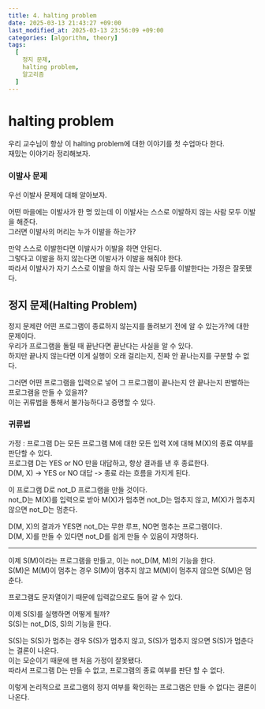 ```yaml
---
title: 4. halting problem
date: 2025-03-13 21:43:27 +09:00
last_modified_at: 2025-03-13 23:56:09 +09:00
categories: [algorithm, theory]
tags:
  [
    정지 문제,
    halting problem,
    알고리즘
  ]
--- 
```

# **halting problem**

우리 교수님이 항상 이 halting problem에 대한 이야기를 첫 수업마다 한다.<br>
재밌는 이야기라 정리해보자.<br>

### 이발사 문제
우선 이발사 문제에 대해 알아보자.<br>

어떤 마을에는 이발사가 한 명 있는데 이 이발사는 스스로 이발하지 않는 사람 모두 이발을 해준다.<br>
그러면 이발사의 머리는 누가 이발을 하는가?<br>

만약 스스로 이발한다면 이발사가 이발을 하면 안된다.<br>
그렇다고 이발을 하지 않는다면 이발사가 이발을 해줘야 한다.<br>
따라서 이발사가 자기 스스로 이발을 하지 않는 사람 모두를 이발한다는 가정은 잘못됐다.<br>

## 정지 문제(Halting Problem)
정지 문제란 어떤 프로그램이 종료하지 않는지를 돌려보기 전에 알 수 있는가?에 대한 문제이다.<br>
우리가 프로그램을 돌릴 때 끝난다면 끝난다는 사실을 알 수 있다.<br>
하지만 끝나지 않는다면 이게 실행이 오래 걸리는지, 진짜 안 끝나는지를 구분할 수 없다.<br>

그러면 어떤 프로그램을 입력으로 넣어 그 프로그램이 끝나는지 안 끝나는지 판별하는 프로그램을 만들 수 있을까?<br>
이는 귀류법을 통해서 불가능하다고 증명할 수 있다.<br>

### 귀류법
가정 : 프로그램 D는 모든 프로그램 M에 대한 모든 입력 X에 대해 M(X)의 종료 여부를 판단할 수 있다.<br>
프로그램 D는 YES or NO 만을 대답하고, 항상 결과를 낸 후 종료한다.<br>
D(M, X) -> YES or NO 대답 -> 종료 라는 흐름을 가지게 된다.<br>

이 프로그램 D로 not_D 프로그램을 만들 것이다.<br>
not_D는 M(X)를 입력으로 받아 M(X)가 멈추면 not_D는 멈추지 않고, M(X)가 멈추지 않으면 not_D는 멈춘다.<br>

D(M, X)의 결과가 YES면 not_D는 무한 루프, NO면 멈추는 프로그램이다.<br>
D(M, X)를 만들 수 있다면 not_D를 쉽게 만들 수 있음이 자명하다.<br>

---
이제 S(M)이라는 프로그램을 만들고, 이는 not_D(M, M)의 기능을 한다.<br>
S(M)은 M(M)이 멈추는 경우 S(M)이 멈추지 않고 M(M)이 멈추지 않으면 S(M)은 멈춘다.<br>

프로그램도 문자열이기 때문에 입력값으로도 들어 갈 수 있다.<br>

이제 S(S)를 실행하면 어떻게 될까?<br>
S(S)는 not_D(S, S)의 기능을 한다.<br>

S(S)는 S(S)가 멈추는 경우 S(S)가 멈추지 않고, S(S)가 멈추지 않으면 S(S)가 멈춘다는 결론이 나온다.<br>
이는 모순이기 때문에 맨 처음 가정이 잘못됐다.<br>
따라서 프로그램 D는 만들 수 없고, 프로그램의 종료 여부를 판단 할 수 없다.<br>

이렇게 논리적으로 프로그램의 정지 여부를 확인하는 프로그램은 만들 수 없다는 결론이 나온다.<br>